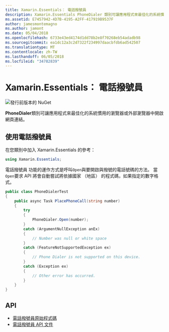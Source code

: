 ```yaml
---
title: Xamarin.Essentials： 電話撥號員
description: Xamarin.Essentials PhoneDialer 類別可讓應用程式來最佳化的系統慣用的瀏覽器或外部瀏覽器中開啟網頁連結。
ms.assetid: E7457942-4D7B-4195-A2FF-417919B9537F
author: jamesmontemagno
ms.author: jamont
ms.date: 05/04/2018
ms.openlocfilehash: 6733e43ed4174d1dd78b2e8f70268eb54adadb98
ms.sourcegitcommit: ea1dc12a3c2d7322f234997daacbfdb6ad542507
ms.translationtype: MT
ms.contentlocale: zh-TW
ms.lasthandoff: 06/05/2018
ms.locfileid: "34782839"
---
```

# <a name="xamarinessentials-phone-dialer"></a>Xamarin.Essentials： 電話撥號員

![發行前版本的 NuGet](~/media/shared/pre-release.png)

**PhoneDialer**類別可讓應用程式來最佳化的系統慣用的瀏覽器或外部瀏覽器中開啟網頁連結。

## <a name="using-phone-dialer"></a>使用電話撥號員

在您類別中加入 Xamarin.Essentials 的參考：

```csharp
using Xamarin.Essentials;
```

電話撥號員 功能的運作方式是呼叫`Open`與要開啟與撥號的電話號碼的方法。 當`Open`要求 API 將會自動嘗試將依據國家 （地區） 的程式碼，如果指定的數字格式。

```csharp
public class PhoneDialerTest
{
    public async Task PlacePhoneCall(string number)
    {
        try
        {
            PhoneDialer.Open(number);
        }
        catch (ArgumentNullException anEx)
        {
            // Number was null or white space
        }
        catch (FeatureNotSupportedException ex)
        {
            // Phone Dialer is not supported on this device.
        }
        catch (Exception ex)
        {
            // Other error has occurred.
        }
    }
}
```

## <a name="api"></a>API

- [電話撥號員原始程式碼](https://github.com/xamarin/Essentials/tree/master/Xamarin.Essentials/PhoneDialer)
- [電話撥號員 API 文件](xref:Xamarin.Essentials.PhoneDialer)

